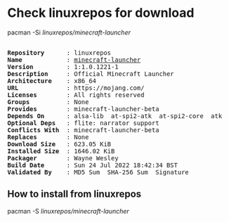 # Check linuxrepos for download

pacman -Si *linuxrepos/minecraft-launcher*

<div class="highlight"><pre class="highlight"><text>
<b>Repository</b>      : linuxrepos
<b>Name</b>            : <a href="../../x86_64/minecraft-launcher-1:1.0.1221-1-x86_64.pkg.tar.zst">minecraft-launcher</a>
<b>Version</b>         : 1:1.0.1221-1
<b>Description</b>     : Official Minecraft Launcher
<b>Architecture</b>    : x86_64
<b>URL</b>             : https://mojang.com/
<b>Licenses</b>        : All rights reserved
<b>Groups</b>          : None
<b>Provides</b>        : minecraft-launcher-beta
<b>Depends On</b>      : alsa-lib  at-spi2-atk  at-spi2-core  atk  dbus  expat  gcc-libs  gdk-pixbuf2  glib2  glibc  gtk3  libcups  libdrm  libx11  libxcb  libxcomposite  libxdamage  libxext  libxfixes  libxrandr  mesa  nspr  nss  pango  util-linux-libs  zlib  java-runtime  xorg-xrandr
<b>Optional Deps</b>   : flite: narrator support
<b>Conflicts With</b>  : minecraft-launcher-beta
<b>Replaces</b>        : None
<b>Download Size</b>   : 623.05 KiB
<b>Installed Size</b>  : 1646.02 KiB
<b>Packager</b>        : Wayne Wesley <wayne6324@gmail.com>
<b>Build Date</b>      : Sun 24 Jul 2022 18:42:34 BST
<b>Validated By</b>    : MD5 Sum  SHA-256 Sum  Signature
</text></pre></div>

## How to install from linuxrepos

pacman -S *linuxrepos/minecraft-launcher*
